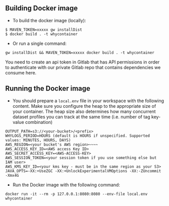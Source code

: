 ## Building Docker image
* To build the docker image (locally):

```
$ MAVEN_TOKEN=xxxxx gw installDist
$ docker build . -t whycontainer
```

* Or run a single command:
```
gw installDist && MAVEN_TOKEN=xxxxx docker build . -t whycontainer
```

You need to create an api token in Gitlab that has API permissions in order to authenticate with our private Gitlab
repo that contains dependencies we consume here.

## Running the Docker image

* You should prepare a `local.env` file in your workspace with the following content. Make sure you configure
the heap to the appropriate size of your container. The heap size also determines how many concurrent dataset profiles
you can track at the same time (i.e. number of tag key-value combination)
```
OUTPUT_PATH=s3://<your-bucket>/<prefix>
WHYLOGS_PERIOD=HOURS (default is HOURS if unspecified. Supported values: MINUTES, HOURS, DAYS)
AWS_REGION=<your bucket's AWS region>~~~~
AWS_ACCESS_KEY_ID=<AWS access Key ID>
AWS_SECRET_ACCESS_KEY=<AWS-ACCESS-KEY>
AWS_SESSION_TOKEN=<your session token if you use something else but IAM user>
AWS_KMS_KEY_ID=<your kms key - must be in the same region as your S3>
JAVA_OPTS=-XX:+UseZGC -XX:+UnlockExperimentalVMOptions -XX:-ZUncommit -Xmx4G
```

* Run the Docker image with the following command:
```
docker run -it --rm -p 127.0.0.1:8080:8080 --env-file local.env whycontainer
```